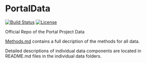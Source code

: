 # PortalData

[![Build Status](https://travis-ci.org/weecology/PortalData.svg?branch=master)](https://travis-ci.org/weecology/PortalData)
[![License](http://i.creativecommons.org/p/zero/1.0/88x31.png)](https://raw.githubusercontent.com/weecology/PortalData/master/LICENSE)

Official Repo of the Portal Project Data

[Methods.md](SiteandMethods/Methods.md) contains a full decription of the methods for all data.

Detailed descriptions of individual data components are located in README.md files in the individual data folders.
